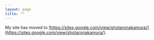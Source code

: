 ```yaml
---
layout: page
title: ""
---
```


My site has moved to [https://sites.google.com/view/shotaronakamura/](https://sites.google.com/view/shotaronakamura/).

